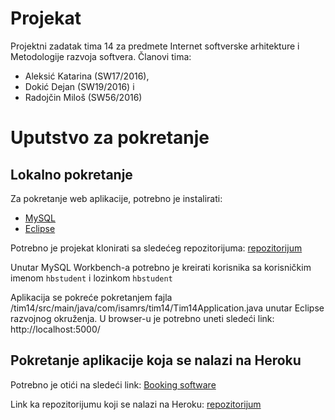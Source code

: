 # Projekat
Projektni zadatak tima 14 za predmete Internet softverske arhitekture i Metodologije razvoja softvera.
Članovi tima:
* Aleksić Katarina (SW17/2016),
* Dokić Dejan (SW19/2016) i
* Radojčin Miloš (SW56/2016)

# Uputstvo za pokretanje
## Lokalno pokretanje
Za pokretanje web aplikacije, potrebno je instalirati:
* [MySQL](https://www.mysql.com/)
* [Eclipse](https://www.eclipse.org/)

Potrebno je projekat klonirati sa sledećeg repozitorijuma: [repozitorijum](https://github.com/isamrs-tim14/Projekat.git)

Unutar MySQL Workbench-a potrebno je kreirati korisnika sa korisničkim imenom `hbstudent` i lozinkom `hbstudent`

Aplikacija se pokreće pokretanjem fajla /tim14/src/main/java/com/isamrs/tim14/Tim14Application.java unutar Eclipse razvojnog okruženja. U browser-u je potrebno uneti sledeći link: http://localhost:5000/

## Pokretanje aplikacije koja se nalazi na Heroku
Potrebno je otići na sledeći link: [Booking software](https://tim14ftn.herokuapp.com/)

Link ka repozitorijumu koji se nalazi na Heroku: [repozitorijum](https://github.com/TheDoxa/Tim14ISAHeroku)
